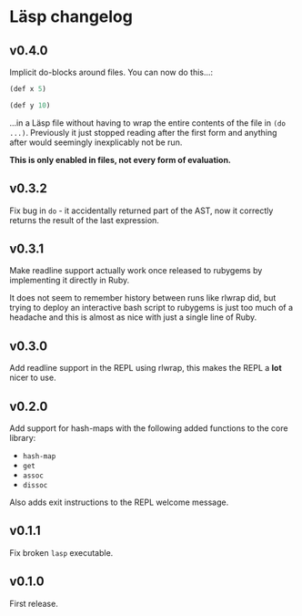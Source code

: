 # Läsp changelog

## v0.4.0

Implicit do-blocks around files. You can now do this...:

```lisp
(def x 5)

(def y 10)
```

...in a Läsp file without having to wrap the entire contents of the file in
`(do ...)`. Previously it just stopped reading after the first form and
anything after would seemingly inexplicably not be run.

**This is only enabled in files, not every form of evaluation.**

## v0.3.2

Fix bug in `do` - it accidentally returned part of the AST, now it correctly
returns the result of the last expression.

## v0.3.1

Make readline support actually work once released to rubygems by implementing it directly in Ruby.

It does not seem to remember history between runs like rlwrap did, but trying
to deploy an interactive bash script to rubygems is just too much of a headache
and this is almost as nice with just a single line of Ruby.

## v0.3.0

Add readline support in the REPL using rlwrap, this makes the REPL a **lot** nicer to use.

## v0.2.0

Add support for hash-maps with the following added functions to the core library:

- `hash-map`
- `get`
- `assoc`
- `dissoc`

Also adds exit instructions to the REPL welcome message.

## v0.1.1

Fix broken `lasp` executable.

## v0.1.0

First release.
